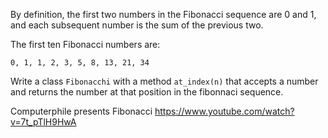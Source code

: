 By definition, the first two numbers in the Fibonacci sequence are 0 and 1, and each subsequent number is the sum of the previous two.

The first ten Fibonacci numbers are:

```
0, 1, 1, 2, 3, 5, 8, 13, 21, 34
```

Write a class `Fibonacchi` with a method `at_index(n)` that accepts a number and returns the number at that position in the fibonnaci sequence.

Computerphile presents Fibonacci
https://www.youtube.com/watch?v=7t_pTlH9HwA